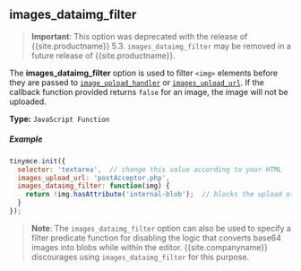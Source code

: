 ## images_dataimg_filter

> **Important**: This option was deprecated with the release of {{site.productname}} 5.3. `images_dataimg_filter` may be removed in a future release of {{site.productname}}.

The **images_dataimg_filter** option is used to filter `<img>` elements before they are passed to [`image_upload_handler`]({{site.baseurl}}/configure/file-image-upload/#images_upload_handler) or [`images_upload_url`]({{site.baseurl}}/configure/file-image-upload/#images_upload_url). If the callback function provided returns `false` for an image, the image will not be uploaded.

**Type:** `JavaScript Function`

##### Example

```js
tinymce.init({
  selector: 'textarea',  // change this value according to your HTML
  images_upload_url: 'postAcceptor.php',
  images_dataimg_filter: function(img) {
    return !img.hasAttribute('internal-blob');  // blocks the upload of <img> elements with the attribute "internal-blob".
  }
});
```

> **Note**: The `images_dataimg_filter` option can also be used to specify a filter predicate function for disabling the logic that converts base64 images into blobs while within the editor. {{site.companyname}} discourages using `images_dataimg_filter` for this purpose.